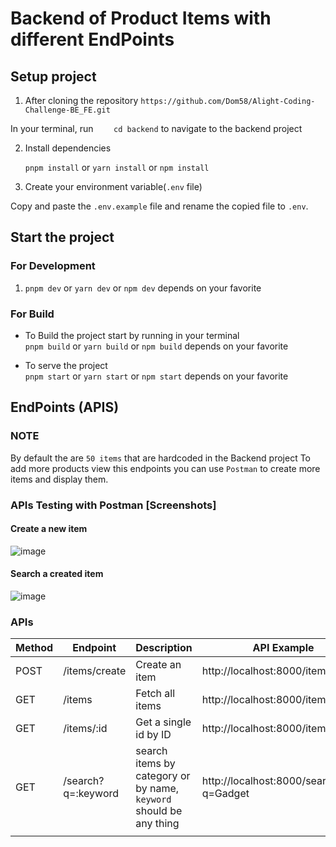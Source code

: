 # Backend of Product Items with different EndPoints

## Setup project
1. After cloning the repository
   `https://github.com/Dom58/Alight-Coding-Challenge-BE_FE.git`

In your terminal, run
`     cd backend
    `
to navigate to the backend project

2. Install dependencies

   `pnpm install` or  `yarn install` or `npm install`

3. Create your environment variable(`.env` file)

Copy and paste the `.env.example` file and rename the copied file to `.env`.

## Start the project

### For Development

1. `pnpm dev` or `yarn dev` or `npm dev` depends on your favorite

### For Build

- To Build the project start by running in your terminal <br />
  `pnpm build` or `yarn build` or `npm build` depends on your favorite <br/>

- To serve the project<br/>
  `pnpm start` or `yarn start` or `npm start` depends on your favorite

## EndPoints (APIS)

### NOTE

By default the are `50 items` that are hardcoded in the Backend project
To add more products view this endpoints you can use `Postman` to create more items and display them.

### APIs Testing with Postman [Screenshots]

#### Create a new item
![image](https://github.com/Dom58/Alight-Coding-Challenge-BE_FE/assets/33524053/22812fe7-b3cd-45e8-b8c0-9d8f07e62a1e)

#### Search a created item
![image](https://github.com/Dom58/Alight-Coding-Challenge-BE_FE/assets/33524053/936fe50f-6dd9-4152-879e-3ea77fafcd72)

### APIs

| Method         | Endpoint             | Description  | API Example |
| ---         |     ---      |          --- | ---|
| POST   | /items/create     | Create an item   | http://localhost:8000/items/create|
| GET     | /items      | Fetch all items      |http://localhost:8000/items |
| GET   | /items/:id     | Get a single id by ID    |http://localhost:8000/items/2 |
| GET     | /search?q=:keyword       | search items by category or by name, `keyword` should be any thing      | http://localhost:8000/search?q=Gadget
|      |        |    |  |
